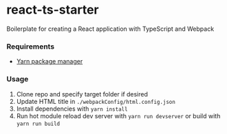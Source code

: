 # react-ts-starter
Boilerplate for creating a React application with TypeScript and Webpack

### Requirements
- [Yarn package manager](https://yarnpkg.com/en/docs/install)


### Usage
1. Clone repo and specify target folder if desired
2. Update HTML title in `./webpackConfig/html.config.json`
3. Install dependencies with `yarn install`
4. Run hot module reload dev server with `yarn run devserver` or build with `yarn run build`